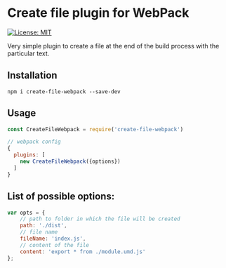 # Create file plugin for WebPack
[![License: MIT](https://img.shields.io/badge/License-MIT-blue.svg)](https://opensource.org/licenses/MIT)

Very simple plugin to create a file at the end of the build process with the particular text.

## Installation
```
npm i create-file-webpack --save-dev
```

## Usage
```js
const CreateFileWebpack = require('create-file-webpack')

// webpack config
{
  plugins: [
    new CreateFileWebpack({options})
  ]
}
```

## List of possible options:

````js
var opts = {
    // path to folder in which the file will be created
    path: './dist',
    // file name
    fileName: 'index.js',
    // content of the file
    content: 'export * from ./module.umd.js'
};
````

